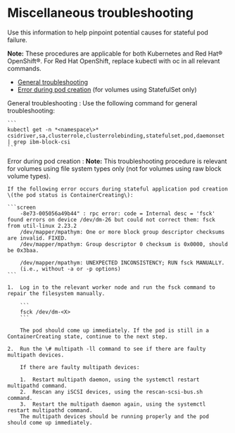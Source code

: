 # Miscellaneous troubleshooting

Use this information to help pinpoint potential causes for stateful pod failure.

**Note:** These procedures are applicable for both Kubernetes and Red Hat® OpenShift®. For Red Hat OpenShift, replace kubectl with oc in all relevant commands.

-   [General troubleshooting](#general)
-   [Error during pod creation](#error_pod_creation) \(for volumes using StatefulSet only\)

General troubleshooting
:   Use the following command for general troubleshooting:

    ```
    kubectl get -n *<namespace\>*  csidriver,sa,clusterrole,clusterrolebinding,statefulset,pod,daemonset | grep ibm-block-csi
    ```

Error during pod creation
:   **Note:** This troubleshooting procedure is relevant for volumes using file system types only \(not for volumes using raw block volume types\).

    If the following error occurs during stateful application pod creation \(the pod status is ContainerCreating\):

    ```screen
        -8e73-005056a49b44" : rpc error: code = Internal desc = 'fsck' found errors on device /dev/dm-26 but could not correct them: fsck from util-linux 2.23.2
        /dev/mapper/mpathym: One or more block group descriptor checksums are invalid. FIXED.
        /dev/mapper/mpathym: Group descriptor 0 checksum is 0x0000, should be 0x3baa.
    
        /dev/mapper/mpathym: UNEXPECTED INCONSISTENCY; RUN fsck MANUALLY.
        (i.e., without -a or -p options)
    ```

    1.  Log in to the relevant worker node and run the fsck command to repair the filesystem manually.

        ```
        fsck /dev/dm-<X>
        ```

        The pod should come up immediately. If the pod is still in a ContainerCreating state, continue to the next step.

    2.  Run the \# multipath -ll command to see if there are faulty multipath devices.

        If there are faulty multipath devices:

        1.  Restart multipath daemon, using the systemctl restart multipathd command.
        2.  Rescan any iSCSI devices, using the rescan-scsi-bus.sh command.
        3.  Restart the multipath daemon again, using the systemctl restart multipathd command.
        The multipath devices should be running properly and the pod should come up immediately.


